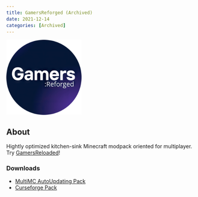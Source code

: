 ```yaml
---
title: GamersReforged (Archived)
date: 2021-12-14
categories: [Archived]
---
```

<img src="/assets/img/modpacks/GamersReforged.png" alt="GamersReforged" width="200"/>

## About

Hightly optimized kitchen-sink Minecraft modpack oriented for multiplayer. Try [GamersReloaded](/posts/GamersReloaded/)!

### Downloads
 - [MultiMC AutoUpdating Pack](https://github.com/Den4enko/GamersReforged/releases/latest/download/GamersReforgedAutoUpdate.zip)
 - [Curseforge Pack](https://github.com/Den4enko/GamersReforged/releases/latest/download/GamersReforged-CF.zip)